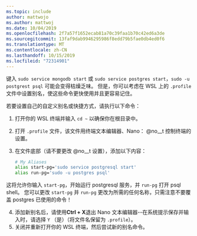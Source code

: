 ```yaml
---
ms.topic: include
author: mattwojo
ms.author: mattwoj
ms.date: 10/04/2019
ms.openlocfilehash: 2f7a57f1652ecab81a70c39faa1b70c42ed6a3de
ms.sourcegitcommit: 13faf9dab9946295986f8edd79b5fae0db4ed0f6
ms.translationtype: MT
ms.contentlocale: zh-CN
ms.lasthandoff: 10/15/2019
ms.locfileid: "72314901"
---
```

键入 `sudo service mongodb start` 或 `sudo service postgres start`，`sudo -u postgrest psql` 可能会变得枯燥乏味。  但是，你可以考虑在 WSL 上的 `.profile` 文件中设置别名，使这些命令更快使用并且更容易记住。 

若要设置自己的自定义别名或快捷方式，请执行以下命令：

1. 打开你的 WSL 终端并输入 `cd ~` 以确保你在根目录中。
2. 打开 `.profile` 文件，该文件用终端文本编辑器、Nano： @no__t 控制终端的设置。
3. 在文件底部（请不要更改 @no__t 设置），添加以下内容：

    ```bash
    # My Aliases
    alias start-pg='sudo service postgresql start'
    alias run-pg='sudo -u postgres psql'
    ```

这将允许你输入 `start-pg`，开始运行 postgresql 服务，并 `run-pg` 打开 psql shell。 您可以更改 `start-pg` 并 `run-pg` 更改为所需的任何名称，只需注意不要覆盖 postgres 已使用的命令！

4. 添加新别名后，请使用**Ctrl + X**退出 Nano 文本编辑器--在系统提示保存并输入时，请选择 `Y` （是）（将文件名保留为 `.profile`）。
5. 关闭并重新打开你的 WSL 终端，然后尝试新的别名命令。

